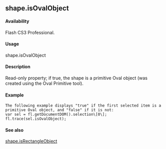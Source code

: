 ## shape.isOvalObject

#### Availability

Flash CS3 Professional.

#### Usage

shape.isOvalObject

#### Description

Read-only property; if true, the shape is a primitive Oval object (was created using the Oval Primitive tool).

#### Example

```
The following example displays "true" if the first selected item is a primitive Oval object, and "false" if it is not:
var sel = fl.getDocumentDOM().selection\[0\]; fl.trace(sel.isOvalObject);

```
#### See also

[shape.isRectangleObject](#shape.isRectangleObject)

<span id="shape.isRectangleObject" class="anchor"></span>
